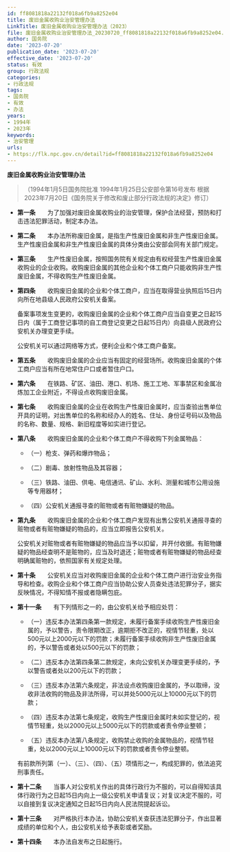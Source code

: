 ```yaml
---
id: ff8081818a22132f018a6fb9a8252e04
title: 废旧金属收购业治安管理办法
LinkTitle: 废旧金属收购业治安管理办法（2023）
file: 废旧金属收购业治安管理办法_20230720_ff8081818a22132f018a6fb9a8252e04.docx
author: 国务院
date: '2023-07-20'
publication_date: '2023-07-20'
effective_date: '2023-07-20'
status: 有效
group: 行政法规
categories:
- 行政法规
tags:
- 国务院
- 有效
- 办法
years:
- 1994年
- 2023年
keywords:
- 治安管理
urls:
- https://flk.npc.gov.cn/detail?id=ff8081818a22132f018a6fb9a8252e04
---
```


**废旧金属收购业治安管理办法**

> （1994年1月5日国务院批准 1994年1月25日公安部令第16号发布 根据2023年7月20日《国务院关于修改和废止部分行政法规的决定》修订）

- **第一条**　　为了加强对废旧金属收购业的治安管理，保护合法经营，预防和打击违法犯罪活动，制定本办法。

- **第二条**　　本办法所称废旧金属，是指生产性废旧金属和非生产性废旧金属。生产性废旧金属和非生产性废旧金属的具体分类由公安部会同有关部门规定。

- **第三条**　　生产性废旧金属，按照国务院有关规定由有权经营生产性废旧金属收购业的企业收购。收购废旧金属的其他企业和个体工商户只能收购非生产性废旧金属，不得收购生产性废旧金属。

- **第四条**　　收购废旧金属的企业和个体工商户，应当在取得营业执照后15日内向所在地县级人民政府公安机关备案。

  备案事项发生变更的，收购废旧金属的企业和个体工商户应当自变更之日起15日内（属于工商登记事项的自工商登记变更之日起15日内）向县级人民政府公安机关办理变更手续。

  公安机关可以通过网络等方式，便利企业和个体工商户备案。

- **第五条**　　收购废旧金属的企业应当有固定的经营场所。收购废旧金属的个体工商户应当有所在地常住户口或者暂住户口。

- **第六条**　　在铁路、矿区、油田、港口、机场、施工工地、军事禁区和金属冶炼加工企业附近，不得设点收购废旧金属。

- **第七条**　　收购废旧金属的企业在收购生产性废旧金属时，应当查验出售单位开具的证明，对出售单位的名称和经办人的姓名、住址、身份证号码以及物品的名称、数量、规格、新旧程度等如实进行登记。

- **第八条**　　收购废旧金属的企业和个体工商户不得收购下列金属物品：

  - （一）枪支、弹药和爆炸物品；

  - （二）剧毒、放射性物品及其容器；

  - （三）铁路、油田、供电、电信通讯、矿山、水利、测量和城市公用设施等专用器材；

  - （四）公安机关通报寻查的赃物或者有赃物嫌疑的物品。

- **第九条**　　收购废旧金属的企业和个体工商户发现有出售公安机关通报寻查的赃物或者有赃物嫌疑的物品的，应当立即报告公安机关。

  公安机关对赃物或者有赃物嫌疑的物品应当予以扣留，并开付收据。有赃物嫌疑的物品经查明不是赃物的，应当及时退还；赃物或者有赃物嫌疑的物品经查明确属赃物的，依照国家有关规定处理。

- **第十条**　　公安机关应当对收购废旧金属的企业和个体工商户进行治安业务指导和检查。收购企业和个体工商户应当协助公安人员查处违法犯罪分子，据实反映情况，不得知情不报或者隐瞒包庇。

- **第十一条**　　有下列情形之一的，由公安机关给予相应处罚：

  - （一）违反本办法第四条第一款规定，未履行备案手续收购生产性废旧金属的，予以警告，责令限期改正，逾期拒不改正的，视情节轻重，处以500元以上2000元以下的罚款；未履行备案手续收购非生产性废旧金属的，予以警告或者处以500元以下的罚款；

  - （二）违反本办法第四条第二款规定，未向公安机关办理变更手续的，予以警告或者处以200元以下的罚款；

  - （三）违反本办法第六条规定，非法设点收购废旧金属的，予以取缔，没收非法收购的物品及非法所得，可以并处5000元以上10000元以下的罚款；

  - （四）违反本办法第七条规定，收购生产性废旧金属时未如实登记的，视情节轻重，处以2000元以上5000元以下的罚款或者责令停业整顿；

  - （五）违反本办法第八条规定，收购禁止收购的金属物品的，视情节轻重，处以2000元以上10000元以下的罚款或者责令停业整顿。

  有前款所列第（一）、（三）、（四）、（五）项情形之一，构成犯罪的，依法追究刑事责任。

- **第十二条**　　当事人对公安机关作出的具体行政行为不服的，可以自得知该具体行政行为之日起15日内向上一级公安机关申请复议；对复议决定不服的，可以自接到复议决定通知之日起15日内向人民法院提起诉讼。

- **第十三条**　　对严格执行本办法，协助公安机关查获违法犯罪分子，作出显著成绩的单位和个人，由公安机关给予表彰或者奖励。

- **第十四条**　　本办法自发布之日起施行。
